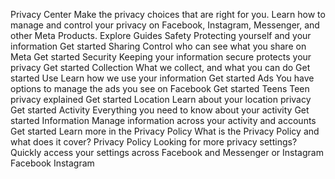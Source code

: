 Privacy Center
Make the privacy choices that are right for you. Learn how to manage and control your privacy on Facebook, Instagram, Messenger, and other Meta Products.
Explore Guides
Safety
Protecting yourself and your information
Get started
Sharing
Control who can see what you share on Meta
Get started
Security
Keeping your information secure protects your privacy
Get started
Collection
What we collect, and what you can do
Get started
Use
Learn how we use your information
Get started
Ads
You have options to manage the ads you see on Facebook
Get started
Teens
Teen privacy explained
Get started
Location
Learn about your location privacy
Get started
Activity
Everything you need to know about your activity
Get started
Information
Manage information across your activity and accounts
Get started
Learn more in the Privacy Policy
What is the Privacy Policy and what does it cover?
Privacy Policy
Looking for more privacy settings?
Quickly access your settings across Facebook and Messenger or Instagram
Facebook
Instagram